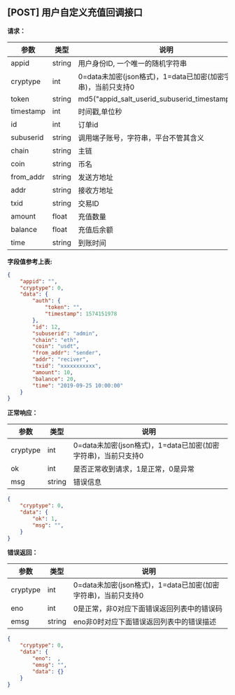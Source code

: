 ## [POST] 用户自定义充值回调接口

**请求：**

|参数       |类型   |说明                                                     |  
| --       |--     | --                                                     |
|appid     |string |用户身份ID, 一个唯一的随机字符串                            |   
|cryptype  |int    |0=data未加密(json格式)，1=data已加密(加密字符串)，当前只支持0 | 
|token     |string |md5("appid_salt_userid_subuserid_timestamp_addr")       |
|timestamp |int    |时间戳,单位秒                                             |
|id        |int    |订单id                                                  |
|subuserid |string |调用端子账号，字符串，平台不管其含义                         |
|chain     |string |主链                                                    |
|coin      |string |币名                                                    |
|from_addr |string |发送方地址                                               |
|addr      |string |接收方地址                                               |
|txid      |string |交易ID                                                  |
|amount    |float  |充值数量                                                 |
|balance   |float  |充值后余额                                               |
|time      |string |到账时间                                                 |

**字段值参考上表:**

```json
{
    "appid": "",
    "cryptype": 0,       
    "data": {
        "auth": {
            "token": "",  
            "timestamp": 1574151978     
        },    
        "id": 12,                
        "subuserid": "admin",       
        "chain": "eth",               
        "coin": "usdt",                    
        "from_addr": "sender", 
        "addr": "reciver",
        "txid": "xxxxxxxxxxx",
        "amount": 10,        
        "balance": 20,                
        "time": "2019-09-25 10:00:00" 
    }
}
```

**正常响应：**

|参数      |类型   |说明                                                        |  
| --      |--     | --                                                        |
|cryptype |int    |0=data未加密(json格式)，1=data已加密(加密字符串)，当前只支持0    |   
|ok       |int    |是否正常收到请求，1是正常，0是异常                              | 
|msg      |string |错误信息                                                    |

```json
{
    "cryptype": 0, 
    "data": {
        "ok": 1,   
        "msg": "", 
    }
}
```


**错误返回：**

|参数      |类型   |说明                                                                    |  
| --      |--     | --                                                                    |
|cryptype              |int    |0=data未加密(json格式)，1=data已加密(加密字符串)，当前只支持0    |   
|eno                   |int    |0是正常，非0对应下面错误返回列表中的错误码                       | 
|emsg                  |string |eno非0时对应下面错误返回列表中的错误描述                        |

```json
{
    "cryptype": 0,  
    "data": {
        "eno":  ,  
        "emsg": "",
        "data": {}
    }
}
```